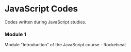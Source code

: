 # JavaScript Codes

Codes written during JavaScript studies.

### Module 1
Module "Introduction" of the JavaScript course - Rocketseat
